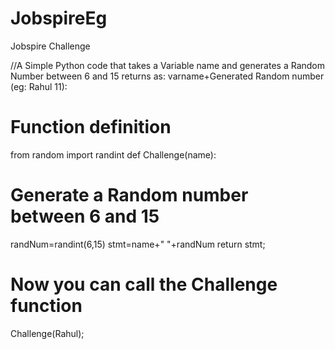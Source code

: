 # JobspireEg
Jobspire Challenge

//A Simple Python code that takes a Variable name and generates a Random Number between 6 and 15 returns as: varname+Generated    Random number (eg: Rahul 11):
# Function definition
from random import randint
def Challenge(name):
   # Generate a Random number between 6 and 15
   randNum=randint(6,15)
   stmt=name+" "+randNum
   return stmt;

# Now you can call the Challenge function
Challenge(Rahul);
